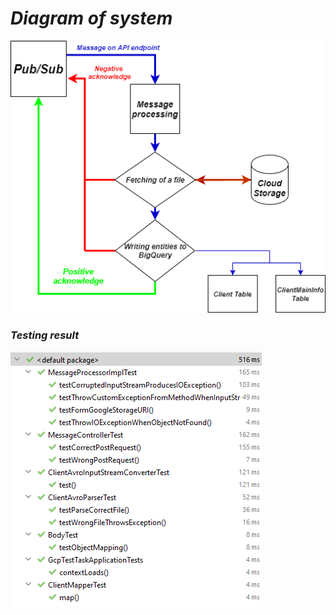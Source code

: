 # _**Diagram of system**_

![Alt text](Diagram_New.png?raw=true "DB Schema")
 
### _Testing result_
 
![Alt text](Test_Result.png?raw=true "DB Schema") 

